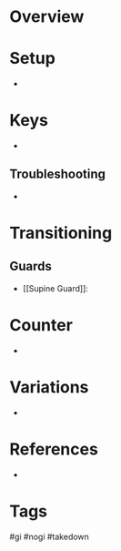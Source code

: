 # Overview
# Setup
- 
# Keys
- 
## Troubleshooting
- 
# Transitioning
## Guards
- [[Supine Guard]]:
# Counter
- 
# Variations
- 
# References
- 
# Tags
#gi #nogi #takedown 